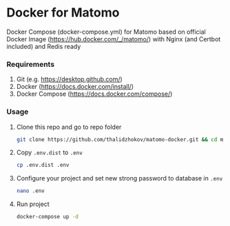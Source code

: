 # Docker for Matomo
Docker Compose (docker-compose.yml) for Matomo based on official Docker Image (https://hub.docker.com/_/matomo/) with Nginx (and Certbot included) and Redis ready

### Requirements
1. Git (e.g. https://desktop.github.com/)
2. Docker (https://docs.docker.com/install/)
3. Docker Compose (https://docs.docker.com/compose/)

### Usage
1. Clone this repo and go to repo folder
    ```bash
    git clone https://github.com/thalidzhokov/matomo-docker.git && cd matomo-docker
    ```
    
2. Copy `.env.dist` to `.env`
    ```bash
    cp .env.dist .env
    ```
    
3. Configure your project and set new strong password to database in `.env`
    ```bash
    nano .env
    ```
    
4. Run project 
    ```bash
    docker-compose up -d
    ```
